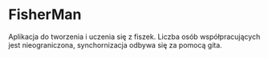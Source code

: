 # FisherMan
Aplikacja do tworzenia i uczenia się z fiszek. Liczba osób współpracujących jest nieograniczona, synchornizacja odbywa się za pomocą gita.
